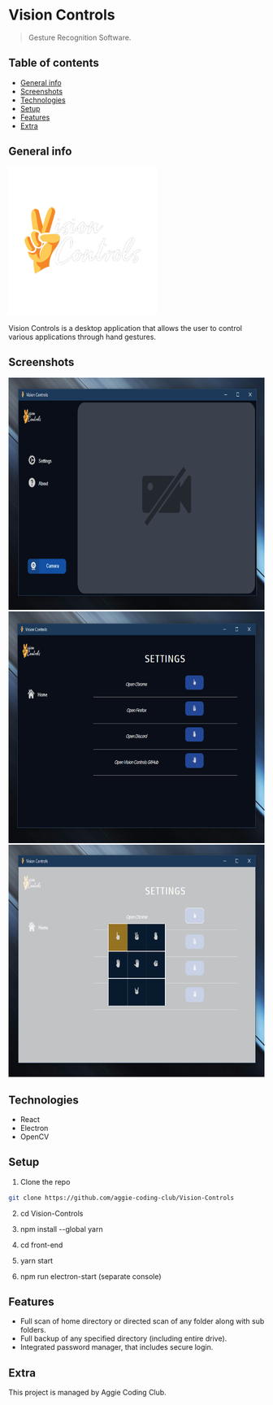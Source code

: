 # Vision Controls
> Gesture Recognition Software.

## Table of contents
* [General info](#general-info)
* [Screenshots](#screenshots)
* [Technologies](#technologies)
* [Setup](#setup)
* [Features](#features)
* [Extra](#extra)

## General info
<img src="./assets/readme/logo.png" width="292.5" height="292.5" />

Vision Controls is a desktop application that allows the user to control various applications through hand gestures.


## Screenshots
<img src="./assets/readme/ss1.png" width="713.25" height="456.75" />

<img src="./assets/readme/ss2.png" width="713.25" height="456.75" />

<img src="./assets/readme/ss3.png" width="713.25" height="456.75" />

## Technologies
* React
* Electron
* OpenCV

## Setup
1. Clone the repo
```sh
git clone https://github.com/aggie-coding-club/Vision-Controls
```
2. cd Vision-Controls

3. npm install --global yarn

4. cd front-end

5. yarn start

6. npm run electron-start (separate console)

## Features
* Full scan of home directory or directed scan of any folder along with sub folders.
* Full backup of any specified directory (including entire drive).
* Integrated password manager, that includes secure login.

## Extra

This project is managed by Aggie Coding Club.


